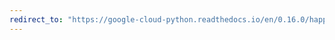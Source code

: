 ```yaml
---
redirect_to: "https://google-cloud-python.readthedocs.io/en/0.16.0/happybase-connection.html"
---
```

